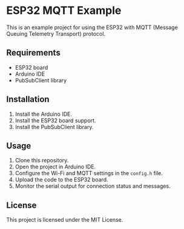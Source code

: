 # ESP32 MQTT Example

This is an example project for using the ESP32 with MQTT (Message Queuing Telemetry Transport) protocol.

## Requirements

- ESP32 board
- Arduino IDE
- PubSubClient library

## Installation

1. Install the Arduino IDE.
2. Install the ESP32 board support.
3. Install the PubSubClient library.

## Usage

1. Clone this repository.
2. Open the project in Arduino IDE.
3. Configure the Wi-Fi and MQTT settings in the `config.h` file.
4. Upload the code to the ESP32 board.
5. Monitor the serial output for connection status and messages.

## License

This project is licensed under the MIT License.
